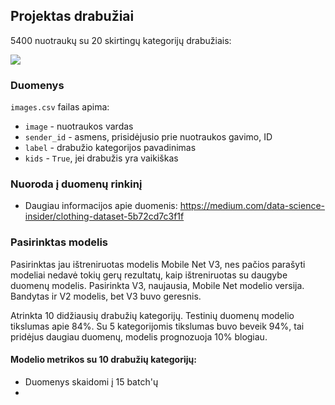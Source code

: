 ## Projektas drabužiai

5400 nuotraukų su 20 skirtingų kategorijų drabužiais:

<img src="https://repository-images.githubusercontent.com/296936930/66951d00-fabe-11ea-823a-cfdec51c055e" /> 


### Duomenys

`images.csv` failas apima:

* `image` - nuotraukos vardas
* `sender_id` - asmens, prisidėjusio prie nuotraukos gavimo, ID
* `label` - drabužio kategorijos pavadinimas
* `kids` - `True`, jei drabužis yra vaikiškas

### Nuoroda į duomenų rinkinį

* Daugiau informacijos apie duomenis: https://medium.com/data-science-insider/clothing-dataset-5b72cd7c3f1f

### Pasirinktas modelis

Pasirinktas jau ištreniruotas modelis Mobile Net V3, nes pačios parašyti
modeliai nedavė tokių gerų rezultatų, kaip ištreniruotas su daugybe
duomenų modelis. Pasirinkta V3, naujausia, Mobile Net modelio versija.
Bandytas ir V2 modelis, bet V3 buvo geresnis.

Atrinkta 10 didžiausių drabužių kategorijų. Testinių duomenų modelio 
tikslumas apie 84%. Su 5 kategorijomis tikslumas buvo beveik 94%,
tai pridėjus daugiau duomenų, modelis prognozuoja 10% blogiau.

#### Modelio metrikos su 10 drabužių kategorijų:

- Duomenys skaidomi į 15 batch'ų
- 


